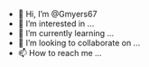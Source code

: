 - 👋 Hi, I’m @Gmyers67
- 👀 I’m interested in ...
- 🌱 I’m currently learning ...
- 💞️ I’m looking to collaborate on ...
- 📫 How to reach me ...

<!---
Gmyers67/Gmyers67 is a ✨special ✨ repository because its `README.md` (this file) appears on your GitHub profile.
You can click the Preview link to take a look at your changes.
--->

